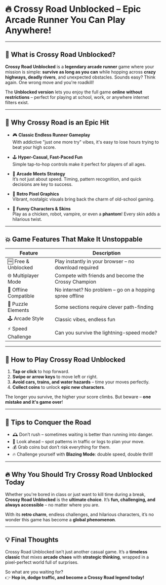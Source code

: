 # 🔥 Crossy Road Unblocked – Epic Arcade Runner You Can Play Anywhere!

---

## 🐥 What is Crossy Road Unblocked?

**Crossy Road Unblocked** is a **legendary arcade runner** game where your mission is simple: **survive as long as you can** while hopping across **crazy highways, deadly rivers**, and unexpected obstacles. Sounds easy? Think again. One wrong move and you're roadkill!

The **Unblocked version** lets you enjoy the full game **online without restrictions** – perfect for playing at school, work, or anywhere internet filters exist.

---

## 🚀 Why Crossy Road is an Epic Hit

- 🎮 **Classic Endless Runner Gameplay**  
  With addictive "just one more try" vibes, it's easy to lose hours trying to beat your high score.

- 🕹️ **Hyper-Casual, Fast-Paced Fun**  
  Simple tap-to-hop controls make it perfect for players of all ages.

- 🧠 **Arcade Meets Strategy**  
  It’s not just about speed. Timing, pattern recognition, and quick decisions are key to success.

- 🎨 **Retro Pixel Graphics**  
  Vibrant, nostalgic visuals bring back the charm of old-school gaming.

- 🦆 **Funny Characters & Skins**  
  Play as a chicken, robot, vampire, or even a **phantom**! Every skin adds a hilarious twist.

---

## 💥 Game Features That Make It Unstoppable

| Feature         | Description                                 |
|----------------|---------------------------------------------|
| 🆓 Free & Unblocked   | Play instantly in your browser – no download required |
| 🌐 Multiplayer Mode    | Compete with friends and become the Crossy Champion |
| 📶 Offline Compatible  | No internet? No problem – go on a hopping spree offline |
| 🧩 Puzzle Elements     | Some sections require clever path-finding |
| 🕹️ Arcade Style        | Classic vibes, endless fun |
| ⚡ Speed Challenge     | Can you survive the lightning-speed mode? |

---

## 🔫 How to Play Crossy Road Unblocked

1. **Tap or click** to hop forward.
2. **Swipe or arrow keys** to move left or right.
3. **Avoid cars, trains, and water hazards** – time your moves perfectly.
4. **Collect coins** to unlock **epic new characters**.

The longer you survive, the higher your score climbs. But beware – **one mistake and it's game over**!

---

## 🧠 Tips to Conquer the Road

- 🕰️ Don’t rush – sometimes waiting is better than running into danger.
- 👀 Look ahead – spot patterns in traffic or logs to plan your move.
- 💰 Grab coins but don’t risk everything for them.
- 🔥 Challenge yourself with **Blazing Mode**: double speed, double thrill!

---

## 🔥 Why You Should Try Crossy Road Unblocked Today

Whether you're bored in class or just want to kill time during a break, **Crossy Road Unblocked** is the **ultimate choice**. It’s **fun, challenging, and always accessible** – no matter where you are.

With its **retro charm**, endless challenges, and hilarious characters, it’s no wonder this game has become a **global phenomenon**.

---

## 💡 Final Thoughts

Crossy Road Unblocked isn’t just another casual game. It’s a **timeless classic** that mixes **arcade chaos** with **strategic thinking**, wrapped in a pixel-perfect world full of surprises.

So what are you waiting for?  
👉 **Hop in, dodge traffic, and become a Crossy Road legend today!**
